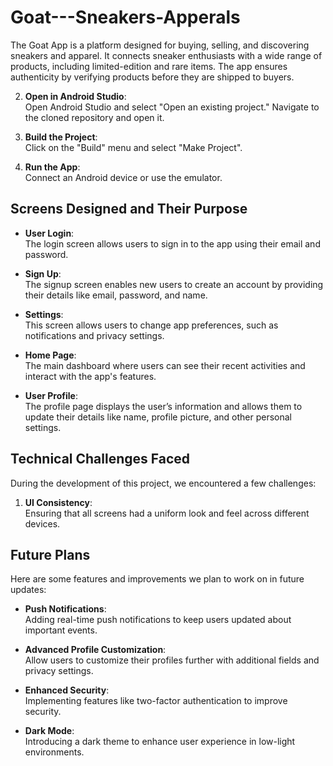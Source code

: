 # Goat---Sneakers-Apperals
The Goat App is a platform designed for buying, selling, and discovering sneakers and apparel. It connects sneaker enthusiasts with a wide range of products, including limited-edition and rare items. The app ensures authenticity by verifying products before they are shipped to buyers.

2. **Open in Android Studio**:  
Open Android Studio and select "Open an existing project." Navigate to the cloned repository and open it.

3. **Build the Project**:  
Click on the "Build" menu and select "Make Project".

4. **Run the App**:  
Connect an Android device or use the emulator.

## Screens Designed and Their Purpose

- **User Login**:  
The login screen allows users to sign in to the app using their email and password.

- **Sign Up**:  
The signup screen enables new users to create an account by providing their details like email, password, and name.

- **Settings**:  
This screen allows users to change app preferences, such as notifications and privacy settings.

- **Home Page**:  
The main dashboard where users can see their recent activities and interact with the app's features.

- **User Profile**:  
The profile page displays the user’s information and allows them to update their details like name, profile picture, and other personal settings.

## Technical Challenges Faced
During the development of this project, we encountered a few challenges:
1. **UI Consistency**:  
Ensuring that all screens had a uniform look and feel across different devices.

## Future Plans
Here are some features and improvements we plan to work on in future updates:
- **Push Notifications**:  
Adding real-time push notifications to keep users updated about important events.

- **Advanced Profile Customization**:  
Allow users to customize their profiles further with additional fields and privacy settings.

- **Enhanced Security**:  
Implementing features like two-factor authentication to improve security.

- **Dark Mode**:  
Introducing a dark theme to enhance user experience in low-light environments.

